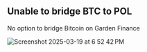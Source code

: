## Unable to bridge BTC to POL 

No option to bridge Bitcoin on Garden Finance 

![Screenshot 2025-03-19 at 6 52 42 PM](https://github.com/user-attachments/assets/b31e4ea3-3fba-44d1-a95c-0fd5cfc51fd7)

